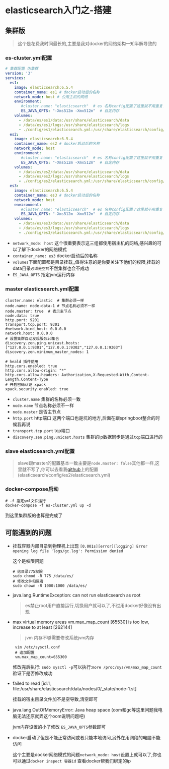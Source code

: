 # elasticsearch入门之-搭建

## 集群版

> 这个是花费我时间最长的,主要是我对docker的网络架构一知半解导致的

### es-cluster.yml配置

```yaml
# 集群配置 伪集群
version: '3'
services:
  es1:
    image: elasticsearch:6.5.4
    container_name: es1 # docker启动后的名称
    network_mode: host # 公用主机的网络
    environment:
       #cluster.name: "elasticsearch"  # es 名称config配置了这里就不用重复了
       ES_JAVA_OPTS: "-Xms512m -Xmx512m"  # 自定内存
    volumes:
      - /data/es/es1/data:/usr/share/elasticsearch/data
      - /data/es/es1/logs:/usr/share/elasticsearch/logs
      - ./config/es1/elasticsearch.yml:/usr/share/elasticsearch/config/elasticsearch.yml
  es2:
    image: elasticsearch:6.5.4
    container_name: es2 # docker启动后的名称
    network_mode: host
    environment:
       #cluster.name: "elasticsearch"  # es 名称config配置了这里就不用重复了
       ES_JAVA_OPTS: "-Xms512m -Xmx512m"  # 自定内存
    volumes:
      - /data/es/es2/data:/usr/share/elasticsearch/data
      - /data/es/es2/logs:/usr/share/elasticsearch/logs
      - ./config/es2/elasticsearch.yml:/usr/share/elasticsearch/config/elasticsearch.yml
  es3:
    image: elasticsearch:6.5.4
    container_name: es3 # docker启动后的名称
    network_mode: host
    environment:
       #cluster.name: "elasticsearch"  # es 名称config配置了这里就不用重复了
       ES_JAVA_OPTS: "-Xms512m -Xmx512m"  # 自定内存
    volumes:
      - /data/es/es3/data:/usr/share/elasticsearch/data
      - /data/es/es3/logs:/usr/share/elasticsearch/logs
      - ./config/es3/elasticsearch.yml:/usr/share/elasticsearch/config/elasticsearch.yml
```

* `network_mode: host` 这个很重要表示这三组都使用宿主机的网络,感兴趣的可以了解下docker的网络模式
* `container_name: es3` docker启动后的名称
* `volumes`下面配置都是目录挂载,,值得注意的是你要关注下他们的权限,挂载的data目录`必须是空的`不然集群也会不成功
* `ES_JAVA_OPTS` 指定jvm运行内存

### master elasticsearch.yml配置

```
cluster.name: elastic  # 集群必须一样
node.name: node-data-1 # 节点名称必须不一样
node.master: true  # 表示主节点
node.data: true
http.port: 9201
transport.tcp.port: 9301
#network.bind_host: 0.0.0.0
network.host: 0.0.0.0
# 设置集群自动发现服务id集合
discovery.zen.ping.unicast.hosts: ["127.0.0.1:9301","127.0.0.1:9302","127.0.0.1:9303"]
discovery.zen.minimum_master_nodes: 1

# heald 插件使用
http.cors.enabled: true
http.cors.allow-origin: "*"
http.cors.allow-headers: Authorization,X-Requested-With,Content-Length,Content-Type
# 开启密码认证 xpack
xpack.security.enabled: true
```

* `cluster.name` 集群的名称必须一致
* `node.name` 节点名称必须不一样
* `node.master` 是否主节点
* `http.port` http端口  这两个端口也是坑的地方,后面在跟springboot整合的时候我再说
* `transport.tcp.port` tcp端口
* `discovery.zen.ping.unicast.hosts` 集群的ip数据同步是通过`tcp`端口进行的

###  slave elasticsearch.yml配置

> slave跟master的配置基本一致主要是`node.master: false`其他都一样,这里就不写了,你可以去看我[github](https://github.com/zhaoyunxing92/docker-case/tree/develop/elasticsearch)上的配置(elasticsearch/config/es2/elasticsearch.yml)

### docker-compose启动

```shell
# -f 指定yml文件运行
docker-compose -f es-cluster.yml up -d
```
到这里集群版的也算是完成了

## 可能遇到的问题

* 挂载容器内部目录到物理机上出现 `[0.001s][error][logging] Error opening log file 'logs/gc.log': Permission denied`

     这个是权限问题

     ```shell
     # 给目录775权限
     sudo chmod -R 775 /data/es/
     # 修改文件归属者
     sudo chown -R 1000:1000 /data/es/
     ```

* java.lang.RuntimeException: can not run elasticsearch as root

  > es禁止root用户直接运行,切换用户就可以了,不过用docker好像没有出现

* max virtual memory areas vm.max_map_count [65530] is too low, increase to at least [262144]

     > jvm 内存不够需要修改系统jvm内存

     ```shell
      vim /etc/sysctl.conf
      # 追加配置
      vm.max_map_count=655300
     ```
     修改完后执行: `sudo sysctl -p`可以执行:`more /proc/sys/vm/max_map_count`验证下是否修改成功

* failed to read [id:1, file:/usr/share/elasticsearch/data/nodes/0/_state/node-1.st]

    挂载的宿主目录文件加不是空导致,清空即可

* java.lang.OutOfMemoryError: Java heap space (oom和gc等这里问题我电脑无法还原就弄这个oom说明问题吧)

    jvm内存设置的小了修改 `ES_JAVA_OPTS`参数即可

* docker启动了但是不能正常访问或者只能本地访问,另外在用网段的电脑不能访问

    这个主要是docker网络模式的问题`network_mode: host`设置上就可以了,你也可以通过`docker inspect 容器id` 查看docker帮我们绑定的ip